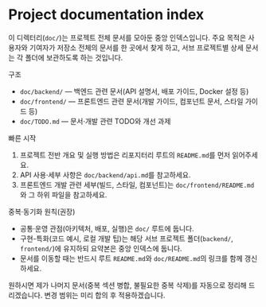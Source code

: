 # Project documentation index

이 디렉터리(`doc/`)는 프로젝트 전체 문서를 모아둔 중앙 인덱스입니다. 주요 목적은 사용자와 기여자가 저장소 전체의 문서를 한 곳에서 찾게 하고, 서브 프로젝트별 상세 문서는 각 폴더에 보관하도록 하는 것입니다.

구조

- `doc/backend/` — 백엔드 관련 문서(API 설명서, 배포 가이드, Docker 설정 등)
- `doc/frontend/` — 프론트엔드 관련 문서(개발 가이드, 컴포넌트 문서, 스타일 가이드 등)
- `doc/TODO.md` — 문서·개발 관련 TODO와 개선 과제

빠른 시작

1. 프로젝트 전반 개요 및 실행 방법은 리포지터리 루트의 `README.md`를 먼저 읽어주세요.
2. API 사용·세부 사항은 `doc/backend/api.md`를 참고하세요.
3. 프론트엔드 개발 관련 세부(빌드, 스타일, 컴포넌트)는 `doc/frontend/README.md`와 그 하위 파일을 참고하세요.

중복·동기화 원칙(권장)

- 공통·운영 관점(아키텍처, 배포, 실행)은 `doc/` 루트에 둡니다.
- 구현-특화(코드 예시, 로컬 개발 팁)는 해당 서브 프로젝트 폴더(`backend/`, `frontend/`)에 유지하되 요약본은 중앙 인덱스에 둡니다.
- 문서를 이동할 때는 반드시 루트 `README.md`와 `doc/README.md`의 링크를 함께 갱신하세요.

원하시면 제가 나머지 문서(중복 섹션 병합, 불필요한 중복 삭제)를 자동으로 정리해 드리겠습니다. 변경 범위는 미리 합의 후 적용하겠습니다.
